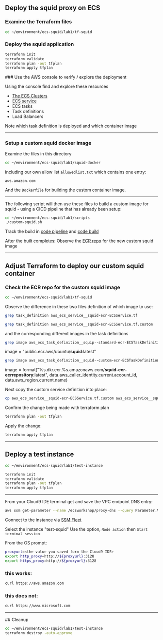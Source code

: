 ## Deploy the squid proxy on ECS


### Examine the Terraform files

```bash
cd ~/environment/ecs-squid/lab1/tf-squid
```

### Deploy the squid application

```bash
terraform init
terraform validate
terraform plan -out tfplan
terraform apply tfplan
```

### Use the AWS console to verify / explore the deployment

Using the console find and explore these resources

* [The ECS Clusters](https://eu-west-1.console.aws.amazon.com/ecs/v2/clusters)
* [ECS service](https://eu-west-1.console.aws.amazon.com/ecs/v2/clusters/squid-ecr-ECSCluster/services?region=eu-west-1)
* ECS tasks
* Task definitions
* Load Balancers

Note which task definition is deployed and which container image 

-------

### Setup a custom squid docker image


Examine the files in this directory

```bash
cd ~/environment/ecs-squid/lab1/squid-docker
```

including our own allow list `allowedlist.txt` which contains one entry:

```
aws.amazon.com
```

And the `Dockerfile` for building the custom container image.


----


The following script will then use these files to build a custom image for squid - using a CICD pipeline that has already been setup:


```bash
cd ~/environment/ecs-squid/lab1/scripts
./custom-squid.sh
```

Track the build in [code pipeline](https://eu-west-1.console.aws.amazon.com/codesuite/codepipeline/pipelines?region=eu-west-1) and 
[code build](https://eu-west-1.console.aws.amazon.com/codesuite/codebuild/projects?region=eu-west-1)

After the built completes:
Observe the [ECR repo](https://eu-west-1.console.aws.amazon.com/ecr/repositories?region=eu-west-1) for the new custom squid image


-------

## Adjust Terraform to deploy our custom squid container

### Check the ECR repo for the custom squid image

```bash
cd ~/environment/ecs-squid/lab1/tf-squid
```

Observe the difference in these two files definition of which image to use:

```bash
grep task_definition aws_ecs_service__squid-ecr-ECSService.tf
```

```bash
grep task_definition aws_ecs_service__squid-ecr-ECSService.tf.custom
```

and the corresponding different images in the task definitions

```bash
grep image aws_ecs_task_definition__squip--standard-ecr-ECSTaskDefinition.tf
```

image = "public.ecr.aws/ubuntu/**squid**:latest"

```bash
grep image aws_ecs_task_definition__squid--custom-ecr-ECSTaskDefinition.tf
```

image = format("%s.dkr.ecr.%s.amazonaws.com/**squid-ecr-ecrrepository**:latest", data.aws_caller_identity.current.account_id, data.aws_region.current.name)


Next copy the custom service definition into place:

```bash 
cp aws_ecs_service__squid-ecr-ECSService.tf.custom aws_ecs_service__squid-ecr-ECSService.tf
```

Confirm the change being made with terraform plan

```bash
terraform plan -out tfplan
```

Apply the change:

```bash
terraform apply tfplan
```

-------


## Deploy a test instance


```bash
cd ~/environment/ecs-squid/lab1/test-instance
```

```bash
terraform init
terraform validate
terraform plan -out tfplan
terraform apply tfplan
```

----------

From your Cloud9 IDE terminal get and save the VPC endpoint DNS entry:

```bash
aws ssm get-parameter --name /ecsworkshop/proxy-dns --query Parameter.Value --output text
```

Connect to the instance via [SSM Fleet](https://eu-west-1.console.aws.amazon.com/systems-manager/managed-instances?region=eu-west-1)

Select the instance "test-squid"
Use the option, `Node action` then `Start terminal session`

From the OS prompt:

```bash
proxyurl=<the value you saved form the Cloud9 IDE>
export http_proxy=http://${proxyurl}:3128
export https_proxy=http://${proxyurl}:3128
```


### this works:

```bash
curl https://aws.amazon.com
```

### this does not:

```bash
curl https://www.microsoft.com
```

-------


## Cleanup


```bash
cd ~/environment/ecs-squid/lab1/test-instance
terraform destroy -auto-approve
```









